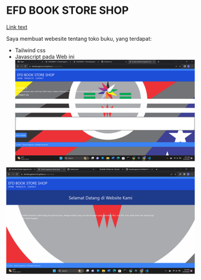 # EFD BOOK STORE SHOP
[Link text](https://efendisugiantoro55.github.io/ass_effendisugiantoro)

Saya membuat webesite tentang toko buku, yang terdapat: 
- Tailwind css
- Javascript
pada Web ini
![Gambar tidak ada](<Screenshot 2023-11-09 165744.png>)

![Alt text](Screenshot2023-11-09172044.png)
